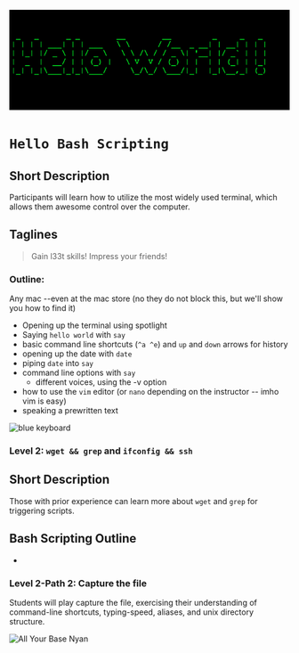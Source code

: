 ![Hello World](Hello.png)

`Hello Bash Scripting`
=============================



## Short Description

Participants will learn how to utilize the most widely used terminal, which allows them awesome control over the computer.


## Taglines

> Gain l33t skills!
> Impress your friends!



### Outline:

Any mac --even at the mac store (no they do not block this, but we'll show you how to find it)
* Opening up the terminal using spotlight
* Saying `hello world` with `say`
* basic command line shortcuts (`^a ^e`) and `up` and `down` arrows for history
* opening up the date with `date`
* piping `date` into `say`
* command line options with `say`
  * different voices, using the -v option
* how to use the `vim` editor (or `nano` depending on the instructor -- imho vim is easy)
* speaking a prewritten text

![blue keyboard](http://media.bizj.us/view/img/466541/hacker-blue-keyboard*304.jpg)


### Level 2: `wget && grep` and `ifconfig && ssh`

## Short Description

Those with prior experience can learn more about `wget` and `grep` for triggering scripts.

## Bash Scripting Outline

*


### Level 2-Path 2: Capture the file

Students will play capture the file, exercising their understanding of command-line shortcuts, typing-speed, aliases, and unix directory structure.


![All Your Base Nyan](http://img.gawkerassets.com/img/18k1un8j9r5jljpg/k-bigpic.jpg)



